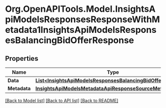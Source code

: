 # Org.OpenAPITools.Model.InsightsApiModelsResponsesResponseWithMetadata1InsightsApiModelsResponsesBalancingBidOfferResponse

## Properties

Name | Type | Description | Notes
------------ | ------------- | ------------- | -------------
**Data** | [**List&lt;InsightsApiModelsResponsesBalancingBidOfferResponse&gt;**](InsightsApiModelsResponsesBalancingBidOfferResponse.md) |  | [optional] 
**Metadata** | [**InsightsApiModelsMetadataApiResponseSourceMetadata**](InsightsApiModelsMetadataApiResponseSourceMetadata.md) |  | [optional] 

[[Back to Model list]](../README.md#documentation-for-models) [[Back to API list]](../README.md#documentation-for-api-endpoints) [[Back to README]](../README.md)


